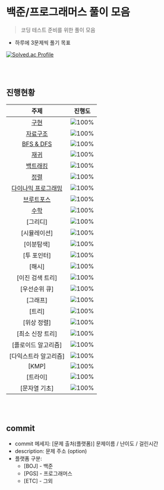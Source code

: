 # 백준/프로그래머스 풀이 모음

> 코딩 테스트 준비를 위한 풀이 모음

- 하루에 3문제씩 풀기 목표

[![Solved.ac Profile](http://mazassumnida.wtf/api/v2/generate_badge?boj=wwwwhy)](https://solved.ac/wwwwhy/)

<br></br>

## 진행현황
 | 주제 | 진행도 |
 | :--: | :--: |
  | [구현](https://github.com/WANTWON/CodingTest/tree/main/01-Implementation) | ![100%](https://progress-bar.dev/5/?scale=20&title=progress&width=500&color=babaca&suffix=/20) |
 | [자료구조](https://github.com/WANTWON/CodingTest/tree/main/02-DataStructures) | ![100%](https://progress-bar.dev/8/?scale=20&title=progress&width=500&color=babaca&suffix=/20) |
 | [BFS & DFS](https://github.com/WANTWON/CodingTest/tree/main/04-DFS%26BFS) | ![100%](https://progress-bar.dev/14/?scale=20&title=progress&width=500&color=babaca&suffix=/20) |
 | [재귀](https://github.com/WANTWON/CodingTest/tree/main/09-Recursion) | ![100%](https://progress-bar.dev/3/?scale=20&title=progress&width=500&color=babaca&suffix=/20) |
 | [백트래킹](https://github.com/WANTWON/CodingTest/tree/main/05-BackTracking) | ![100%](https://progress-bar.dev/9/?scale=20&title=progress&width=500&color=babaca&suffix=/20) |
 | [정렬](https://github.com/WANTWON/CodingTest/tree/main/03-Sorting) | ![100%](https://progress-bar.dev/9/?scale=20&title=progress&width=500&color=babaca&suffix=/20) |
 | [다이나믹 프로그래밍](workbook/0x10.md) | ![100%](https://progress-bar.dev/8/?scale=20&title=progress&width=500&color=babaca&suffix=/20) |
 | [브루트포스](https://github.com/WANTWON/CodingTest/tree/main/07-BruteForce) | ![100%](https://progress-bar.dev/3/?scale=20&title=progress&width=500&color=babaca&suffix=/20) |
| [수학](https://github.com/WANTWON/CodingTest/tree/main/08-Math) | ![100%](https://progress-bar.dev/4/?scale=20&title=progress&width=500&color=babaca&suffix=/20) |
| [그리디] | ![100%](https://progress-bar.dev/0/?scale=20&title=progress&width=500&color=babaca&suffix=/20) |
 | [시뮬레이션] | ![100%](https://progress-bar.dev/0/?scale=20&title=progress&width=500&color=babaca&suffix=/20) |
| [이분탐색] |![100%](https://progress-bar.dev/0/?scale=20&title=progress&width=500&color=babaca&suffix=/20) |
| [투 포인터] |![100%](https://progress-bar.dev/0/?scale=20&title=progress&width=500&color=babaca&suffix=/20) |
 | [해시] | ![100%](https://progress-bar.dev/0/?scale=20&title=progress&width=500&color=babaca&suffix=/20) |
| [이진 검색 트리] | ![100%](https://progress-bar.dev/0/?scale=20&title=progress&width=500&color=babaca&suffix=/20) |
| [우선순위 큐] | ![100%](https://progress-bar.dev/0/?scale=20&title=progress&width=500&color=babaca&suffix=/20) |
 | [그래프] | ![100%](https://progress-bar.dev/0/?scale=20&title=progress&width=500&color=babaca&suffix=/20) |
| [트리] | ![100%](https://progress-bar.dev/0/?scale=20&title=progress&width=500&color=babaca&suffix=/20) |
 | [위상 정렬] | ![100%](https://progress-bar.dev/0/?scale=20&title=progress&width=500&color=babaca&suffix=/20) |
 | [최소 신장 트리] | ![100%](https://progress-bar.dev/0/?scale=20&title=progress&width=500&color=babaca&suffix=/20) |
 | [플로이드 알고리즘] |![100%](https://progress-bar.dev/0/?scale=20&title=progress&width=500&color=babaca&suffix=/20) |
 | [다익스트라 알고리즘] | ![100%](https://progress-bar.dev/0/?scale=20&title=progress&width=500&color=babaca&suffix=/20) |
 | [KMP] | ![100%](https://progress-bar.dev/0/?scale=20&title=progress&width=500&color=babaca&suffix=/20) |
 | [트라이] | ![100%](https://progress-bar.dev/0/?scale=20&title=progress&width=500&color=babaca&suffix=/20) |
 | [문자열 기초] | ![100%](https://progress-bar.dev/0/?scale=20&title=progress&width=500&color=babaca&suffix=/20) |


<br></br>

## commit
- commit 메세지: [문제 출처(플랫폼)] 문제이름 / 난이도 / 걸린시간 
- description: 문제 주소 (option)
- 플랫폼 구분: 
  * [BOJ] - 백준 
  * [PGS] - 프로그래머스
  * [ETC] - 그외

